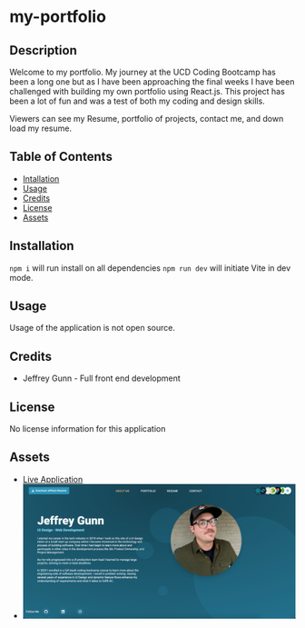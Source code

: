 # my-portfolio

## Description

Welcome to my portfolio. My journey at the UCD Coding Bootcamp has been a long one but as I have been approaching the final weeks I have been challenged with building my own portfolio using React.js. This project has been a lot of fun and was a test of both my coding and design skills.

Viewers can see my Resume, portfolio of projects, contact me, and down load my resume.

## Table of Contents

- [Intallation](#installation)
- [Usage](#usage)
- [Credits](#credits)
- [License](#license)
- [Assets](#assets)

## Installation

`npm i` will run install on all dependencies
`npm run dev` will initiate Vite in dev mode.

## Usage

Usage of the application is not open source.

## Credits

- Jeffrey Gunn - Full front end development

## License

No license information for this application

## Assets

- [Live Application](https://jeffrey-gunn-ui-dev.netlify.app/)
- ![Application Preview](./public/assets/images/preivew.png)
